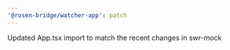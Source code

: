 ```yaml
---
'@rosen-bridge/watcher-app': patch
---
```


Updated App.tsx import to match the recent changes in swr-mock
